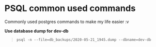 # PSQL common used commands
Commonly used postgres commands to make my life easier :v

**Use database dump for dev-db**
> `psql -n --file=db_backups/2020-05-21_1945.dump --dbname=dev-db`
